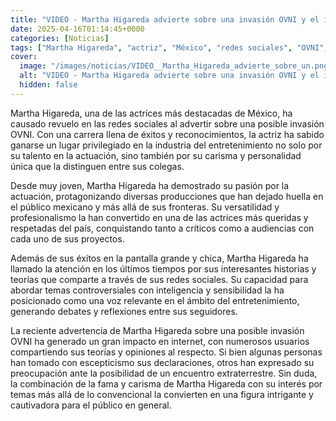 ```yaml
---
title: "VIDEO - Martha Higareda advierte sobre una invasión OVNI y el internet asegura que ya la perdimos"
date: 2025-04-16T01:14:45+0000
categories: [Noticias]
tags: ["Martha Higareda", "actriz", "México", "redes sociales", "OVNI", "entretenimiento", "actuación", "talento."]
cover:
  image: "/images/noticias/VIDEO__Martha_Higareda_advierte_sobre_un.png"
  alt: "VIDEO - Martha Higareda advierte sobre una invasión OVNI y el internet asegura que ya la perdimos"
  hidden: false
---
```


Martha Higareda, una de las actrices más destacadas de México, ha causado revuelo en las redes sociales al advertir sobre una posible invasión OVNI. Con una carrera llena de éxitos y reconocimientos, la actriz ha sabido ganarse un lugar privilegiado en la industria del entretenimiento no solo por su talento en la actuación, sino también por su carisma y personalidad única que la distinguen entre sus colegas.

Desde muy joven, Martha Higareda ha demostrado su pasión por la actuación, protagonizando diversas producciones que han dejado huella en el público mexicano y más allá de sus fronteras. Su versatilidad y profesionalismo la han convertido en una de las actrices más queridas y respetadas del país, conquistando tanto a críticos como a audiencias con cada uno de sus proyectos.

Además de sus éxitos en la pantalla grande y chica, Martha Higareda ha llamado la atención en los últimos tiempos por sus interesantes historias y teorías que comparte a través de sus redes sociales. Su capacidad para abordar temas controversiales con inteligencia y sensibilidad la ha posicionado como una voz relevante en el ámbito del entretenimiento, generando debates y reflexiones entre sus seguidores.

La reciente advertencia de Martha Higareda sobre una posible invasión OVNI ha generado un gran impacto en internet, con numerosos usuarios compartiendo sus teorías y opiniones al respecto. Si bien algunas personas han tomado con escepticismo sus declaraciones, otros han expresado su preocupación ante la posibilidad de un encuentro extraterrestre. Sin duda, la combinación de la fama y carisma de Martha Higareda con su interés por temas más allá de lo convencional la convierten en una figura intrigante y cautivadora para el público en general.
